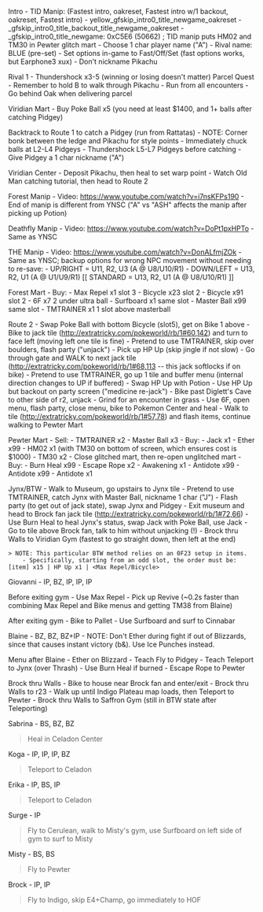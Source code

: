 

Intro
    - TID Manip: (Fastest intro, oakreset, Fastest intro w/1 backout, oakreset, Fastest intro)
		- yellow_gfskip_intro0_title_newgame_oakreset
		- _gfskip_intro0_title_backout_title_newgame_oakreset
		- _gfskip_intro0_title_newgame: 0xC5E6 (50662)           ; TID manip puts HM02 and TM30 in Pewter glitch mart
    - Choose 1 char player name ("A")
    - Rival name: BLUE (pre-set)
	- Set options in-game to Fast/Off/Set (fast options works, but Earphone3 xux)
    - Don't nickname Pikachu

Rival 1
    - Thundershock x3-5 (winning or losing doesn't matter)
Parcel Quest
    - Remember to hold B to walk through Pikachu
	- Run from all encounters
	- Go behind Oak when delivering parcel

Viridian Mart
	- Buy Poke Ball x5 (you need at least $1400, and 1+ balls after catching Pidgey)

Backtrack to Route 1 to catch a Pidgey (run from Rattatas)
	- NOTE: Corner bonk between the ledge and Pikachu for style points
	- Immediately chuck balls at L2-L4 Pidgeys
	- Thundershock L5-L7 Pidgeys before catching
	- Give Pidgey a 1 char nickname ("A")

Viridian Center
	- Deposit Pikachu, then heal to set warp point
	- Watch Old Man catching tutorial, then head to Route 2

Forest Manip
	- Video: https://www.youtube.com/watch?v=i7nsKFPs190
	- End of manip is different from YNSC ("A" vs "ASH" affects the manip after picking up Potion)

Deathfly Manip
	- Video: https://www.youtube.com/watch?v=DoPt1pxHPTo
	- Same as YNSC

THE Manip
	- Video: https://www.youtube.com/watch?v=DonALfmjZOk
	- Same as YNSC; backup options for wrong NPC movement without needing to re-save:
		- UP/RIGHT  = U11, R2, U3  (A @ U8/U10/R1)
		- DOWN/LEFT = U13, R2, U1  (A @ U1/U9/R1)
		[[ STANDARD = U13, R2, U1  (A @ U8/U10/R1) ]]
 
Forest Mart
	- Buy:
		- Max Repel x1 slot 3
		- Bicycle x23 slot 2
		- Bicycle x91 slot 2
		- 6F x7 2 under ultra ball
		- Surfboard x1 same slot
		- Master Ball x99 same slot
		- TMTRAINER x1 1 slot above masterball

Route 2
	- Swap Poke Ball with bottom Bicycle (slot5), get on Bike 1 above
	- Bike to jack tile (http://extratricky.com/pokeworld/rb/1#60,142) and turn to face left (moving left one tile is fine)
	- Pretend to use TMTRAINER, skip over boulders, flash party ("unjack")
	- Pick up HP Up (skip jingle if not slow)
	- Go through gate and WALK to next jack tile (http://extratricky.com/pokeworld/rb/1#68,113 -- this jack softlocks if on bike)
	- Pretend to use TMTRAINER, go up 1 tile and buffer menu (internal direction changes to UP if buffered)
	- Swap HP Up with Potion
	- Use HP Up but backout on party screen ("medicine re-jack")
	- Bike past Diglett's Cave to other side of r2, unjack
	- Grind for an encounter in grass
	- Use 6F, open menu, flash party, close menu, bike to Pokemon Center and heal
	- Walk to tile (http://extratricky.com/pokeworld/rb/1#57,78) and flash items, continue walking to Pewter Mart

Pewter Mart
	- Sell:
		- TMTRAINER x2
		- Master Ball x3
	- Buy:
		- Jack x1
		- Ether x99
		- HM02 x1 (with TM30 on bottom of screen, which ensures cost is $1000)
		- TM30 x2
	- Close glitched mart, then re-open unglitched mart
	- Buy:
		- Burn Heal x99
		- Escape Rope x2
		- Awakening x1
		- Antidote x99
		- Antidote x99
		- Antidote x1

Jynx/BTW
	- Walk to Museum, go upstairs to Jynx tile
	- Pretend to use TMTRAINER, catch Jynx with Master Ball, nickname 1 char ("J")
	- Flash party (to get out of jack state), swap Jynx and Pidgey
	- Exit museum and head to Brock fan jack tile (http://extratricky.com/pokeworld/rb/1#72,66)
	- Use Burn Heal to heal Jynx's status, swap Jack with Poke Ball, use Jack
	- Go to tile above Brock fan, talk to him without unjacking (!)
	- Brock thru Walls to Viridian Gym (fastest to go straight down, then left at the end)

	> NOTE: This particular BTW method relies on an 0F23 setup in items.
    	- Specifically, starting from an odd slot, the order must be:  [item] x15 | HP Up x1 | <Max Repel/Bicycle>

Giovanni
	- IP, BZ, IP, IP, IP

Before exiting gym
	- Use Max Repel
	- Pick up Revive  (~0.2s faster than combining Max Repel and Bike menus and getting TM38 from Blaine)

After exiting gym
	- Bike to Pallet
	- Use Surfboard and surf to Cinnabar

Blaine
	- BZ, BZ, BZ+IP
    - NOTE: Don't Ether during fight if out of Blizzards, since that causes instant victory (b&). Use Ice Punches instead.

Menu after Blaine
	- Ether on Blizzard
	- Teach Fly to Pidgey
	- Teach Teleport to Jynx (over Thrash)
	- Use Burn Heal if burned
	- Escape Rope to Pewter

Brock thru Walls
	- Bike to house near Brock fan and enter/exit
	- Brock thru Walls to r23
	- Walk up until Indigo Plateau map loads, then Teleport to Pewter
	- Brock thru Walls to Saffron Gym (still in BTW state after Teleporting)

Sabrina
	- BS, BZ, BZ

> Heal in Celadon Center

Koga
	- IP, IP, IP, BZ

> Teleport to Celadon

Erika
	- IP, BS, IP

> Teleport to Celadon

Surge
	- IP

> Fly to Cerulean, walk to Misty's gym, use Surfboard on left side of gym to surf to Misty

Misty
	- BS, BS

> Fly to Pewter

Brock
	- IP, IP

> Fly to Indigo, skip E4+Champ, go immediately to HOF
